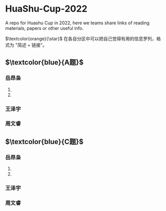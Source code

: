 # HuaShu-Cup-2022
A repo for Huashu Cup in 2022, here we teams share links of reading materials, papers or other useful info.

$\textcolor{orange}{\star}$ 在各自分区中可以把自己觉得有用的信息罗列，格式为 "简述 + 链接"。

## $\textcolor{blue}{A题}$
### 岳昂枭
1.
2.

### 王泽宇

### 周文睿



## $\textcolor{blue}{C题}$
### 岳昂枭
1.
2.

### 王泽宇

### 周文睿
